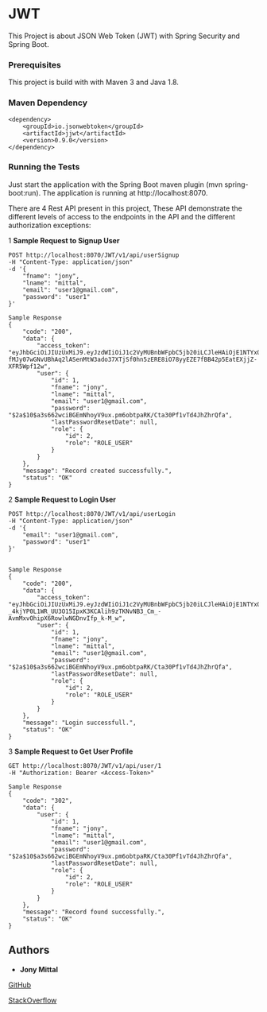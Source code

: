 # JWT

This Project is about JSON Web Token (JWT) with Spring Security and Spring Boot.

### Prerequisites

This project is build with with Maven 3 and Java 1.8.

### Maven Dependency

```
<dependency>
    <groupId>io.jsonwebtoken</groupId>
    <artifactId>jjwt</artifactId>
    <version>0.9.0</version>
</dependency>
```
### Running the Tests

Just start the application with the Spring Boot maven plugin (mvn spring-boot:run). The application is running at http://localhost:8070.

There are 4 Rest API present in this project, These API demonstrate the different levels of access to the endpoints in the API and the different authorization exceptions:

1 **Sample Request to Signup User**
```
POST http://localhost:8070/JWT/v1/api/userSignup
-H "Content-Type: application/json"
-d '{
	"fname": "jony",
	"lname": "mittal",
	"email": "user1@gmail.com",
	"password": "user1"
}'

Sample Response
{
    "code": "200",
    "data": {
        "access_token": "eyJhbGciOiJIUzUxMiJ9.eyJzdWIiOiJ1c2VyMUBnbWFpbC5jb20iLCJleHAiOjE1NTYxODI2MzEsImlhdCI6MTU1NTQ5MTQzMX0.xk2m0-fMJy07wGNvUBhAq2lASenMtW3ado37XTjSf0hn5zERE8iO78yyEZE7fBB42p5EatEXjjZ-XFR5Wpf12w",
        "user": {
            "id": 1,
            "fname": "jony",
            "lname": "mittal",
            "email": "user1@gmail.com",
            "password": "$2a$10$a3s662wciBGEmNhoyV9ux.pm6obtpaRK/Cta30Pf1vTd4JhZhrQfa",
            "lastPasswordResetDate": null,
            "role": {
                "id": 2,
                "role": "ROLE_USER"
            }
        }
    },
    "message": "Record created successfully.",
    "status": "OK"
}
```

2 **Sample Request to Login User**
```
POST http://localhost:8070/JWT/v1/api/userLogin
-H "Content-Type: application/json"
-d '{
	"email": "user1@gmail.com",
	"password": "user1"
}'


Sample Response
{
    "code": "200",
    "data": {
        "access_token": "eyJhbGciOiJIUzUxMiJ9.eyJzdWIiOiJ1c2VyMUBnbWFpbC5jb20iLCJleHAiOjE1NTYxODQzNzYsImlhdCI6MTU1NTQ5MzE3Nn0.iRqbAqhAkqJ-_4kjYP0L1WR_UU3O15IpxK3KCAlih9zTKNvNB3_Cm_-AvmMxvOhipX6RowlwNGDnvIfp_k-M_w",
        "user": {
            "id": 1,
            "fname": "jony",
            "lname": "mittal",
            "email": "user1@gmail.com",
            "password": "$2a$10$a3s662wciBGEmNhoyV9ux.pm6obtpaRK/Cta30Pf1vTd4JhZhrQfa",
            "lastPasswordResetDate": null,
            "role": {
                "id": 2,
                "role": "ROLE_USER"
            }
        }
    },
    "message": "Login successfull.",
    "status": "OK"
}
```
3 **Sample Request to Get User Profile**
```
GET http://localhost:8070/JWT/v1/api/user/1
-H "Authorization: Bearer <Access-Token>"

Sample Response
{
    "code": "302",
    "data": {
        "user": {
            "id": 1,
            "fname": "jony",
            "lname": "mittal",
            "email": "user1@gmail.com",
            "password": "$2a$10$a3s662wciBGEmNhoyV9ux.pm6obtpaRK/Cta30Pf1vTd4JhZhrQfa",
            "lastPasswordResetDate": null,
            "role": {
                "id": 2,
                "role": "ROLE_USER"
            }
        }
    },
    "message": "Record found successfully.",
    "status": "OK"
}
```


## Authors

* **Jony Mittal**

[GitHub](https://github.com/jonymittal)

[StackOverflow](https://stackoverflow.com/users/6931456/jony-mittal)


